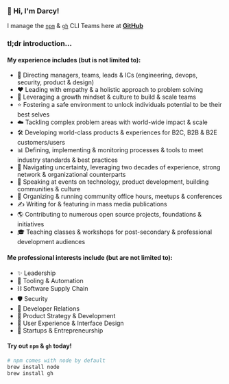 ### :wave: Hi, I'm Darcy!

I manage the [`npm`](https://github.com/npm) & [`gh`](https://github.com/github) CLI Teams here at [**GitHub**](https://github.com/home)

### tl;dr introduction...

#### My experience includes (but is not limited to):
* 👔 Directing managers, teams, leads & ICs (engineering, devops, security, product & design)
* ❤️ Leading with empathy & a holistic approach to problem solving
* 🌱 Leveraging a growth mindset & culture to build & scale teams
* ⭐️ Fostering a safe environment to unlock individuals potential to be their best selves
* ☁️ Tackling complex problem areas with world-wide impact & scale
* 🛠 Developing world-class products & experiences for B2C, B2B & B2E customers/users
* 📊 Defining, implementing & monitoring processes & tools to meet industry standards & best practices
* 🔎 Navigating uncertainty, leveraging two decades of experience, strong network & organizational counterparts
* 🎤 Speaking at events on technology, product development, building communities & culture
* 🎉 Organizing & running community office hours, meetups & conferences
* ✍️ Writing for & featuring in mass media publications
* 🌎 Contributing to numerous open source projects, foundations & initiatives
* 🎓 Teaching classes & workshops for post-secondary & professional development audiences

#### Me professional interests include (but are not limited to): 
* ✨ Leadership
* 🤖 Tooling & Automation
* ⛓ Software Supply Chain
* 🛡 Security
* 💬 Developer Relations
* 🧪 Product Strategy & Development
* 🎨 User Experience & Interface Design
* 💼 Startups & Entrepreneurship

#### Try out `npm` & `gh` today!

```bash
# npm comes with node by default
brew install node
brew install gh
```
